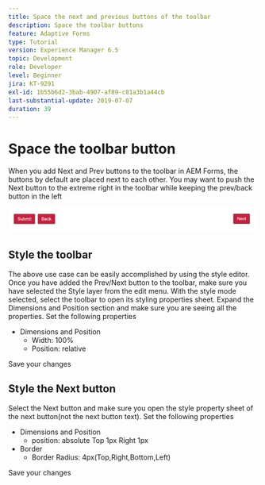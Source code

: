 ```yaml
---
title: Space the next and previous buttons of the toolbar
description: Space the toolbar buttons
feature: Adaptive Forms
type: Tutorial
version: Experience Manager 6.5
topic: Development
role: Developer
level: Beginner
jira: KT-9291
exl-id: 1b55b6d2-3bab-4907-af89-c81a3b1a44cb
last-substantial-update: 2019-07-07
duration: 39
---
```

# Space the toolbar button

When you add Next and Prev buttons to the toolbar in AEM Forms, the buttons by default are placed next to each other. You may want to push the Next button to the extreme right in the toolbar while keeping the prev/back button in the left

![toolbar-spacing](assets/toolbar-spacing.png)


## Style the toolbar

The above use case can be easily accomplished by using the style editor. Once you have added the Prev/Next button to the toolbar, make sure you have selected the Style layer from the edit menu. With the style mode selected, select the toolbar to open its styling properties sheet. Expand the Dimensions and Position section and make sure you are seeing all the properties. Set the following properties
* Dimensions and Position
    * Width: 100%
    * Position: relative

Save your changes

## Style the Next button

Select the Next button and make sure you open the style property sheet of the next button(not the next button text). Set the following properties
* Dimensions and Position
    * position: absolute Top 1px Right 1px
* Border
    * Border Radius: 4px(Top,Right,Bottom,Left)

Save your changes
